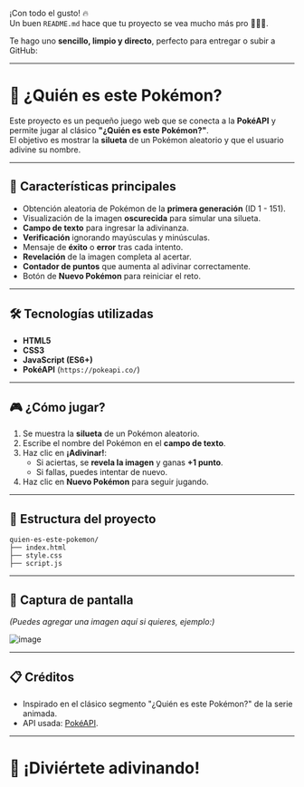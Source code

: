 ¡Con todo el gusto! 🔥  
Un buen `README.md` hace que tu proyecto se vea mucho más pro 👨‍💻✨.

Te hago uno **sencillo, limpio y directo**, perfecto para entregar o subir a GitHub:

---

# 🧩 ¿Quién es este Pokémon?

Este proyecto es un pequeño juego web que se conecta a la **PokéAPI** y permite jugar al clásico **"¿Quién es este Pokémon?"**.  
El objetivo es mostrar la **silueta** de un Pokémon aleatorio y que el usuario adivine su nombre.

---

## 🚀 Características principales
- Obtención aleatoria de Pokémon de la **primera generación** (ID 1 - 151).
- Visualización de la imagen **oscurecida** para simular una silueta.
- **Campo de texto** para ingresar la adivinanza.
- **Verificación** ignorando mayúsculas y minúsculas.
- Mensaje de **éxito** o **error** tras cada intento.
- **Revelación** de la imagen completa al acertar.
- **Contador de puntos** que aumenta al adivinar correctamente.
- Botón de **Nuevo Pokémon** para reiniciar el reto.

---

## 🛠️ Tecnologías utilizadas
- **HTML5**  
- **CSS3**  
- **JavaScript (ES6+)**  
- **PokéAPI** (`https://pokeapi.co/`)

---

## 🎮 ¿Cómo jugar?
1. Se muestra la **silueta** de un Pokémon aleatorio.
2. Escribe el nombre del Pokémon en el **campo de texto**.
3. Haz clic en **¡Adivinar!**:
   - Si aciertas, se **revela la imagen** y ganas **+1 punto**.
   - Si fallas, puedes intentar de nuevo.
4. Haz clic en **Nuevo Pokémon** para seguir jugando.

---

## 📂 Estructura del proyecto
```
quien-es-este-pokemon/
├── index.html
├── style.css
├── script.js
```

---

## 📸 Captura de pantalla

*(Puedes agregar una imagen aquí si quieres, ejemplo:)*

![image](https://github.com/user-attachments/assets/4a6159be-66f2-4e24-bf68-ece5cd9aa0be)


---

## 📋 Créditos
- Inspirado en el clásico segmento "¿Quién es este Pokémon?" de la serie animada.
- API usada: [PokéAPI](https://pokeapi.co/).

---

# 🎯 ¡Diviértete adivinando!

